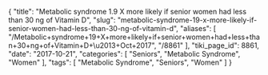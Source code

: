{
    "title": "Metabolic syndrome 1.9 X more likely if senior women had less than 30 ng of Vitamin D",
    "slug": "metabolic-syndrome-19-x-more-likely-if-senior-women-had-less-than-30-ng-of-vitamin-d",
    "aliases": [
        "/Metabolic+syndrome+19+X+more+likely+if+senior+women+had+less+than+30+ng+of+Vitamin+D+\u2013+Oct+2017",
        "/8861"
    ],
    "tiki_page_id": 8861,
    "date": "2017-10-21",
    "categories": [
        "Seniors",
        "Metabolic Syndrome",
        "Women"
    ],
    "tags": [
        "Metabolic Syndrome",
        "Seniors",
        "Women"
    ]
}